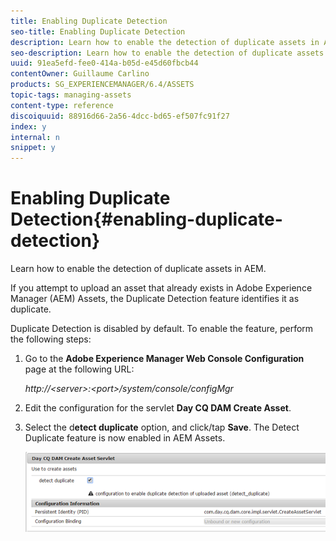 ```yaml
---
title: Enabling Duplicate Detection
seo-title: Enabling Duplicate Detection
description: Learn how to enable the detection of duplicate assets in AEM.
seo-description: Learn how to enable the detection of duplicate assets in AEM.
uuid: 91ea5efd-fee0-414a-b05d-e45d60fbcb44
contentOwner: Guillaume Carlino
products: SG_EXPERIENCEMANAGER/6.4/ASSETS
topic-tags: managing-assets
content-type: reference
discoiquuid: 88916d66-2a56-4dcc-bd65-ef507fc91f27
index: y
internal: n
snippet: y
---
```


# Enabling Duplicate Detection{#enabling-duplicate-detection}

Learn how to enable the detection of duplicate assets in AEM.

If you attempt to upload an asset that already exists in Adobe Experience Manager (AEM) Assets, the Duplicate Detection feature identifies it as duplicate.

Duplicate Detection is disabled by default. To enable the feature, perform the following steps:

1. Go to the **Adobe Experience Manager Web Console Configuration** page at the following URL:

   *http://&lt;server&gt;:&lt;port&gt;/system/console/configMgr* 

1. Edit the configuration for the servlet **Day CQ DAM Create Asset**.
1. Select the d**etect duplicate** option, and click/tap **Save**. The Detect Duplicate feature is now enabled in AEM Assets.

   ![](assets/chlimage_1-382.png)

